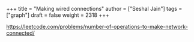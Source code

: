 +++
title = "Making wired connections"
author = ["Seshal Jain"]
tags = ["graph"]
draft = false
weight = 2318
+++

<https://leetcode.com/problems/number-of-operations-to-make-network-connected/>
